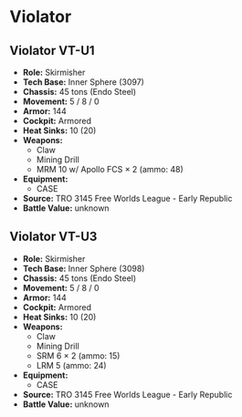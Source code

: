 # Violator
## Violator VT-U1
- **Role:** Skirmisher
- **Tech Base:** Inner Sphere (3097)
- **Chassis:** 45 tons (Endo Steel)
- **Movement:** 5 / 8 / 0
- **Armor:** 144
- **Cockpit:** Armored
- **Heat Sinks:** 10 (20)
- **Weapons:**
  - Claw
  - Mining Drill
  - MRM 10 w/ Apollo FCS × 2 (ammo: 48)
- **Equipment:**
  - CASE
- **Source:** TRO 3145 Free Worlds League - Early Republic
- **Battle Value:** unknown

## Violator VT-U3
- **Role:** Skirmisher
- **Tech Base:** Inner Sphere (3098)
- **Chassis:** 45 tons (Endo Steel)
- **Movement:** 5 / 8 / 0
- **Armor:** 144
- **Cockpit:** Armored
- **Heat Sinks:** 10 (20)
- **Weapons:**
  - Claw
  - Mining Drill
  - SRM 6 × 2 (ammo: 15)
  - LRM 5 (ammo: 24)
- **Equipment:**
  - CASE
- **Source:** TRO 3145 Free Worlds League - Early Republic
- **Battle Value:** unknown

